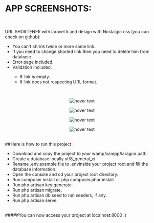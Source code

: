 # APP SCREENSHOTS:
<br/>
<p>URL SHORTENER with laravel 5 and design with Nostalgic css (you can check on github):</p>
<ul>
  <li>You can't shrink twice or more same link.</li>
  <li>If you need to change shorted link then you need to delete him from database.</li>
  <li>Error page included.</li>
  <li>Validation included.</li>
    <ul>
       <li>If link is empty.</li>
       <li>If link does not respecting URL format.</li>
    </ul>
</ul> 
<br/>
<p align="center">
  <img src="https://github.com/ELATTARIYassine/URL-shortener-laravel-5-and-nostalgic-css/blob/master/Github-images/localhost.png?raw=true"  title="hover text"> 
</p>
<p align="center">
  <img src="https://github.com/ELATTARIYassine/URL-shortener-laravel-5-and-nostalgic-css/blob/master/Github-images/add-link.png?raw=true"  title="hover text"> 
</p>
<p align="center">
  <img src="https://github.com/ELATTARIYassine/URL-shortener-laravel-5-and-nostalgic-css/blob/master/Github-images/shorted-link.png?raw=true"  title="hover text"> 
</p>
<p align="center">
  <img src="https://github.com/ELATTARIYassine/URL-shortener-laravel-5-and-nostalgic-css/blob/master/Github-images/error-case.png?raw=true"  title="hover text"> 
</p> 
<br/>
##Here is how to run this project :
<ul>
    <li>Download and copy the project to your wamp/xampp/laragon path.</li>
    <li>Create a database locally utf8_general_ci.</li>
    <li>Rename .env.example file to .envinside your project root and fill the database information.</li>
    <li>Open the console and cd your project root directory.</li>
    <li>Run composer install or php composer.phar install.</li>
    <li>Run php artisan key:generate.</li>
    <li>Run php artisan migrate.</li>
    <li>Run php artisan db:seed to run seeders, if any.</li>
    <li>Run php artisan serve</li>
</ul>
<br/>
#####You can now access your project at localhost:8000 :)
